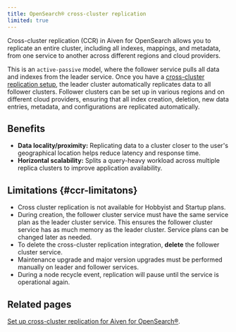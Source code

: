 ```yaml
---
title: OpenSearch® cross-cluster replication
limited: true
---
```


Cross-cluster replication (CCR) in Aiven for OpenSearch allows you to replicate an entire cluster, including all indexes, mappings, and metadata, from one service to another across different regions and cloud providers.

This is an `active-passive` model, where the follower service pulls all data and
indexes from the leader service. Once you have a
[cross-cluster replication setup](/docs/products/opensearch/howto/setup-cross-cluster-replication-opensearch), the leader cluster automatically
replicates data to all follower clusters. Follower clusters can be set up in various
regions and on different cloud providers, ensuring that all index creation, deletion,
new data entries, metadata, and configurations are replicated automatically.

## Benefits

-   **Data locality/proximity:** Replicating data to a cluster closer to
    the user's geographical location helps reduce latency and response
    time.
-   **Horizontal scalability:** Splits a query-heavy workload across
    multiple replica clusters to improve application availability.

## Limitations {#ccr-limitatons}

-   Cross cluster replication is not available for Hobbyist and Startup
    plans.
-   During creation, the follower cluster service must have the same
    service plan as the leader cluster service. This ensures the
    follower cluster service has as much memory as the leader cluster.
    Service plans can be changed later as needed.
-   To delete the cross-cluster replication integration,
    **delete** the follower cluster service.
-   Maintenance upgrade and major version upgrades must be performed manually
    on leader and follower services.
-   During a node recycle event, replication will pause until the service is
    operational again.

## Related pages

[Set up cross-cluster replication for Aiven for OpenSearch®](/docs/products/opensearch/howto/setup-cross-cluster-replication-opensearch).
